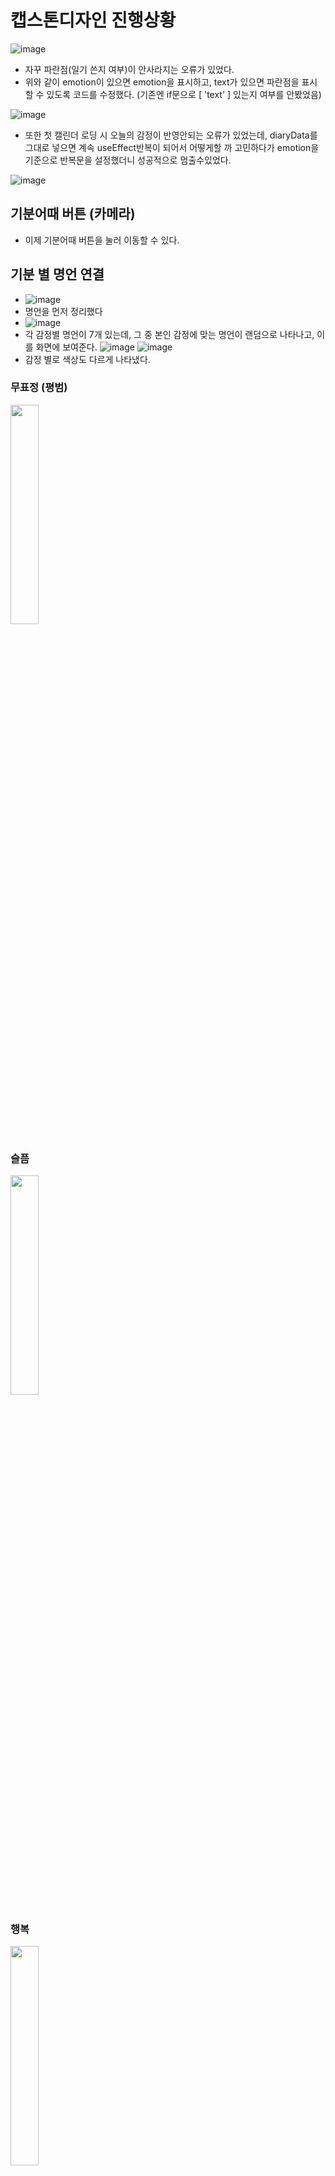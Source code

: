 # 캡스톤디자인 진행상황
![image](https://github.com/ChaeDoll/TIL/assets/108540812/e04e9a94-cb2e-4e8f-9133-19bbfdc28d71)  
- 자꾸 파란점(일기 쓴지 여부)이 안사라지는 오류가 있었다.
- 위와 같이 emotion이 있으면 emotion을 표시하고, text가 있으면 파란점을 표시할 수 있도록 코드를 수정했다. (기존엔 if문으로 [ 'text' ] 있는지 여부를 안봤었음)

![image](https://github.com/ChaeDoll/TIL/assets/108540812/17c4acca-d66d-4a2b-90d8-8ed395e5bc9a)  
- 또한 첫 캘린더 로딩 시 오늘의 감정이 반영안되는 오류가 있었는데, diaryData를 그대로 넣으면 계속 useEffect반복이 되어서 어떻게할 까 고민하다가 emotion을 기준으로 반복문을 설정했더니 성공적으로 멈출수있었다.
  
![image](https://github.com/ChaeDoll/TIL/assets/108540812/b8fc3a10-16bd-411d-a191-95f97a93bdc5)

## 기분어때 버튼 (카메라)
- 이제 기분어때 버튼을 눌러 이동할 수 있다.

## 기분 별 명언 연결
- ![image](https://github.com/ChaeDoll/TIL/assets/108540812/81cfa503-b2ca-466d-82c7-6c1418528b93)
- 명언을 먼저 정리했다
- ![image](https://github.com/ChaeDoll/TIL/assets/108540812/00236551-d4a8-4fe1-bef2-c432bb077793)
- 각 감정별 명언이 7개 있는데, 그 중 본인 감정에 맞는 명언이 랜덤으로 나타나고, 이를 화면에 보여준다. 
![image](https://github.com/ChaeDoll/TIL/assets/108540812/6dc15bcf-4c03-4b8e-9604-717c51ab7dfd)
![image](https://github.com/ChaeDoll/TIL/assets/108540812/48559941-af1a-4b1d-9ae9-eabea1df24cc)  
- 감정 별로 색상도 다르게 나타냈다.

### 무표정 (평범)
<img src="https://github.com/ChaeDoll/TIL/assets/108540812/e5cc4646-a6c1-47cb-b404-270e8dfca917" width="30%"/>

### 슬픔
<img src="https://github.com/ChaeDoll/TIL/assets/108540812/c0359e93-daeb-4155-9e66-3fbdc0a6e1a1" width="30%"/>

### 행복
<img src="https://github.com/ChaeDoll/TIL/assets/108540812/b6dc7e0d-7696-46c6-b895-510b3528801c" width="30%"/>

### 놀람
<img src="https://github.com/ChaeDoll/TIL/assets/108540812/25fbefea-8f83-40c1-ac5f-80cbbf120f5d" width="30%"/>

### 화남
<img src="https://github.com/ChaeDoll/TIL/assets/108540812/6db084c8-5214-4d0b-9555-812ef1453242" width="30%"/>
